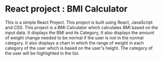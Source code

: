 # React project : BMI Calculator

This is a simple React Project. This project is built using React, JavaScript and CSS. This project is a BMI Calculator which calculates BMI based on the input data. It displays the BMI and its Category, It also displays the amount of weight change needed to be normal if the user is not in the normal category. It also displays a chart in which the range of weight in each category of the user which is based on the user's height. The category of the user will be highlighted in the list.

